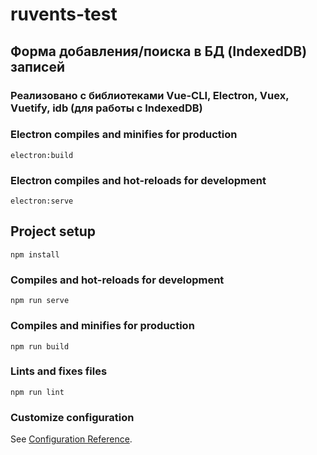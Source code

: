 # ruvents-test

## Форма добавления/поиска в БД (IndexedDB) записей 
### Реализовано с библиотеками Vue-CLI, Electron, Vuex, Vuetify, idb (для работы с IndexedDB)

### Electron compiles and minifies for production
```
electron:build
```

### Electron compiles and hot-reloads for development
```
electron:serve
```

## Project setup
```
npm install
```

### Compiles and hot-reloads for development
```
npm run serve
```

### Compiles and minifies for production
```
npm run build
```

### Lints and fixes files
```
npm run lint
```

### Customize configuration
See [Configuration Reference](https://cli.vuejs.org/config/).
